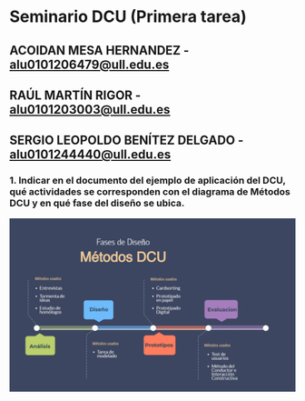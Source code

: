 # Seminario DCU (Primera tarea)

## ACOIDAN MESA HERNANDEZ - alu0101206479@ull.edu.es
## RAÚL MARTÍN RIGOR - alu0101203003@ull.edu.es
## SERGIO LEOPOLDO BENÍTEZ DELGADO - alu0101244440@ull.edu.es

### 1. Indicar en el documento del ejemplo de aplicación del DCU, qué actividades se corresponden con el diagrama de Métodos DCU y en qué fase del diseño se ubica.

![Apartado 1 Imagen](Imagenes/apartado1.JPG)
